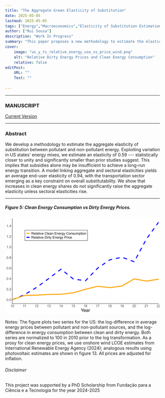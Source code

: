 ```yaml
---
title: "The Aggregate Green Elasticity of Substitution" 
date: 2025-05-05
lastmod: 2025-05-05
tags: ["Energy","Macroeconomics","Elasticity of Substitution Estimation"]
author: ["Rui Sousa"]
description: "Work In Progress" 
summary: "This paper proposes a new methodology to estimate the elasticity of substitution between pollutant and non-pollutant energy for the US. With a point estimate of 0.59, much closer to unity than previously thought, the energy transition will be more painful and uneven. It further suggests that subsidies are not a sufficient policy tool when used alone." 
cover:
    image: "us_y_ts_relative_energy_use_vs_price_wind.png"
    alt: "Relative Dirty Energy Prices and Clean Energy Consumption"
    relative: false
editPost:
    URL: ""
    Text: ""

---
```


---

### MANUSCRIPT 

[Current Version](draft.pdf)

<!---
[SSRN](https://papers.ssrn.com/sol3/papers.cfm?abstract_id=5262600)
-->

---

### Abstract

We develop a methodology to estimate the aggregate elasticity of substitution between pollutant and non-pollutant energy. Exploiting variation in US states' energy mixes, we estimate an elasticity of 0.59 --- statistically closer to unity and significantly smaller than prior studies suggest. This implies that subsidies alone may be insufficient to achieve a long-run energy transition. A model linking aggregate and sectoral elasticities yields an average end-user elasticity of 0.94, with the transportation sector emerging as a key constraint on overall substitutability. We show that increases in clean energy shares do not significantly raise the aggregate elasticity unless sectoral elasticities rise.

---

##### Figure 5: Clean Energy Consumption vs Dirty Energy Prices.

![](us_y_ts_relative_energy_use_vs_price_wind.png)

Notes: The figure plots two series for the US: the log-difference in average energy prices between pollutant and non-pollutant sources, and the log-difference in energy consumption between clean and dirty energy. Both series are normalized to 100 in 2010 prior to the log transformation. As a proxy for clean energy prices, we use onshore wind LCOE estimates from International Renewable Energy Agency (2024); analogous results using photovoltaic estimates are shown in figure 13. All prices are adjusted for inflation.

<!--
---

### Citation

Sousa, Rui, The Aggregate Green Elasticity of Substitution (May 20, 2025). Available at SSRN: https://ssrn.com/abstract=5262600

##### Bibtex:
```BibTeX
@misc{sousa_green_2025,
  author       = {Sousa, Rui},
  title        = {The Aggregate Green Elasticity of Substitution},
  year         = {2025},
  month        = {May},
  note         = {SSRN Working Paper},
  url          = {https://ssrn.com/abstract=5262600}
}

```
---
-->

###### Disclaimer

This project was supported by a PhD Scholarship from Fundação para a Ciência e a Tecnologia for the year 2024-2025

